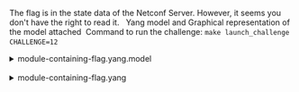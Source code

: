 The flag is in the state data of the Netconf Server.
However, it seems you don't have the right to read it.
​
​
Yang model and Graphical representation of the model attached
​
Command to run the challenge: `make launch_challenge CHALLENGE=12`
​
<details>
  <summary>module-containing-flag.yang.model</summary>

````
module: module-containing-flag
  +--rw flag-container
     +--ro flag?   string
````

</details>
​
<details>
  <summary>module-containing-flag.yang</summary>

````
module module-containing-flag {
    yang-version 1.1;
    namespace "urn:module-flag:1.0";
  prefix "module-flag";
​
  contact
    "florian.salaun@nokia.com";
​
  description
    "Basic model used for a CTF aiming at make people familiar with NETCONF";
​
  revision "2024-07-11" {
   description "Creation";
  }
​
  container flag-container
  {
      leaf flag
      {
          config false;
          type string;
          description "The flag";
      }
  }
}
````

</details>